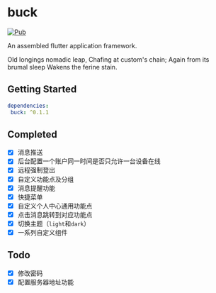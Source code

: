# buck

[![Pub](https://img.shields.io/pub/v/buck.svg?style=flat-square)](https://pub.dartlang.org/packages/buck)

An assembled flutter application framework.

Old longings nomadic leap, Chafing at custom's chain; Again from its brumal sleep Wakens the ferine stain.

## Getting Started

```yaml
dependencies:
 buck: ^0.1.1
```

## Completed
-  [x] 消息推送
-  [x] 后台配置一个账户同一时间是否只允许一台设备在线
-  [x] 远程强制登出
-  [x] 自定义功能点及分组
-  [x] 消息提醒功能
-  [x] 快捷菜单
-  [x] 自定义个人中心通用功能点
-  [x] 点击消息跳转到对应功能点
-  [x] 切换主题（`light`和`dark`）
-  [x] 一系列自定义组件

## Todo
-  [x] 修改密码
-  [x] 配置服务器地址功能